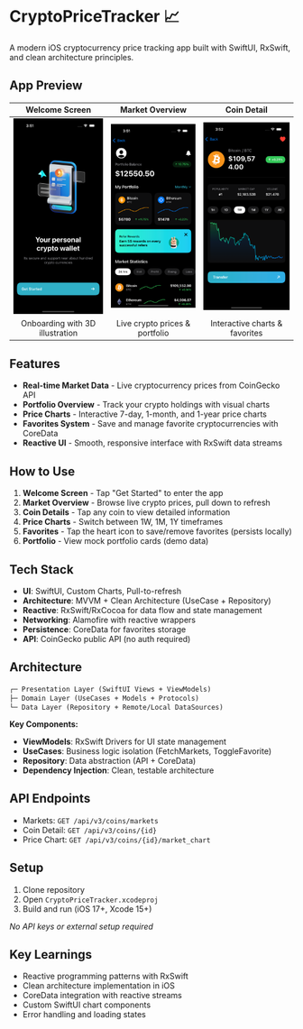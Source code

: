 # CryptoPriceTracker 📈

A modern iOS cryptocurrency price tracking app built with SwiftUI, RxSwift, and clean architecture principles.

## App Preview

| Welcome Screen | Market Overview | Coin Detail |
|:---:|:---:|:---:|
| ![Welcome](screenshots/welcome.png) | ![Market](screenshots/market.png) | ![Detail](screenshots/detail.png) |
| Onboarding with 3D illustration | Live crypto prices & portfolio | Interactive charts & favorites |

## Features

- **Real-time Market Data** - Live cryptocurrency prices from CoinGecko API
- **Portfolio Overview** - Track your crypto holdings with visual charts
- **Price Charts** - Interactive 7-day, 1-month, and 1-year price charts
- **Favorites System** - Save and manage favorite cryptocurrencies with CoreData
- **Reactive UI** - Smooth, responsive interface with RxSwift data streams

## How to Use

1. **Welcome Screen** - Tap "Get Started" to enter the app
2. **Market Overview** - Browse live crypto prices, pull down to refresh
3. **Coin Details** - Tap any coin to view detailed information
4. **Price Charts** - Switch between 1W, 1M, 1Y timeframes
5. **Favorites** - Tap the heart icon to save/remove favorites (persists locally)
6. **Portfolio** - View mock portfolio cards (demo data)

## Tech Stack

- **UI**: SwiftUI, Custom Charts, Pull-to-refresh
- **Architecture**: MVVM + Clean Architecture (UseCase + Repository)
- **Reactive**: RxSwift/RxCocoa for data flow and state management
- **Networking**: Alamofire with reactive wrappers
- **Persistence**: CoreData for favorites storage
- **API**: CoinGecko public API (no auth required)

## Architecture

```
┌─ Presentation Layer (SwiftUI Views + ViewModels)
├─ Domain Layer (UseCases + Models + Protocols)
└─ Data Layer (Repository + Remote/Local DataSources)
```

**Key Components:**
- **ViewModels**: RxSwift Drivers for UI state management
- **UseCases**: Business logic isolation (FetchMarkets, ToggleFavorite)
- **Repository**: Data abstraction (API + CoreData)
- **Dependency Injection**: Clean, testable architecture

## API Endpoints

- Markets: `GET /api/v3/coins/markets`
- Coin Detail: `GET /api/v3/coins/{id}`
- Price Chart: `GET /api/v3/coins/{id}/market_chart`

## Setup

1. Clone repository
2. Open `CryptoPriceTracker.xcodeproj`
3. Build and run (iOS 17+, Xcode 15+)

*No API keys or external setup required*

## Key Learnings

- Reactive programming patterns with RxSwift
- Clean architecture implementation in iOS
- CoreData integration with reactive streams
- Custom SwiftUI chart components
- Error handling and loading states
